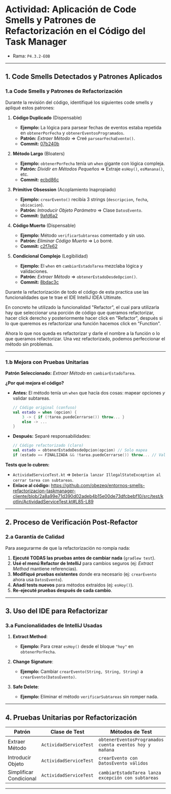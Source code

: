 # Actividad: Aplicación de Code Smells y Patrones de Refactorización en el Código del Task Manager

- Rama: `P4.3.2-EOB`

---

## 1. Code Smells Detectados y Patrones Aplicados  

### **1.a Code Smells y Patrones de Refactorización**  
Durante la revisión del código, identifiqué los siguientes code smells y apliqué estos patrones:  

1. **Código Duplicado** (Dispensable)  
   - **Ejemplo:** La lógica para parsear fechas de eventos estaba repetida en `obtenerPorFecha` y `obtenerEventosProgramados`.  
   - **Patrón:** *Extraer Método* => Creé `parsearFechaEvento()`.  
   - **Commit:** [07b240b](https://github.com/obezeq/entornos-smells-refactorizacion-taskmanager-cliente/commit/07b240b5490132fdf827da5e3ffecff024f157c6)  

2. **Método Largo** (Bloaters)  
   - **Ejemplo:** `obtenerPorFecha` tenía un `when` gigante con lógica compleja.  
   - **Patrón:** *Dividir en Métodos Pequeños* => Extraje `esHoy()`, `esManana()`, etc.  
   - **Commit:** [ecbd86c](https://github.com/obezeq/entornos-smells-refactorizacion-taskmanager-cliente/commit/ecbd86c9238c81d54959c11161b116fc638db7c0)  

3. **Primitive Obsession** (Acoplamiento Inapropiado)  
   - **Ejemplo:** `crearEvento()` recibía 3 strings (`descripcion`, `fecha`, `ubicacion`).  
   - **Patrón:** *Introducir Objeto Parámetro* => Clase `DatosEvento`.  
   - **Commit:** [9afd6a2](https://github.com/obezeq/entornos-smells-refactorizacion-taskmanager-cliente/commit/9afd6a2428196304f8867f82bc94883d90b8fd86)  

4. **Código Muerto** (Dispensable)  
   - **Ejemplo:** Método `verificarSubtareas` comentado y sin uso.  
   - **Patrón:** *Eliminar Código Muerto* => Lo borré.  
   - **Commit:** [c2f7e62](https://github.com/obezeq/entornos-smells-refactorizacion-taskmanager-cliente/commit/c2f7e62ef81aaacb66bee332e97f8080a0ca8093)  

5. **Condicional Complejo** (Legibilidad)  
   - **Ejemplo:** El `when` en `cambiarEstadoTarea` mezclaba lógica y validaciones.  
   - **Patrón:** *Extraer Método* => `obtenerEstadoDesdeOpcion()`.  
   - **Commit:** [8bdac3c](https://github.com/obezeq/entornos-smells-refactorizacion-taskmanager-cliente/commit/8bdac3c16a1c494f580fe533d8a141423d120f4b)  

Durante la refactorización de todo el código de esta practica use las funcionalidades que te trae el IDE IntelliJ IDEA Ultimate.

En concreto he utilizado la funcionalidad "Refactor", el cual para utilizarla hay que seleccionar una porción de código que queramos refactorizar, hacer click derecho y posteriormente hacer click en "Refactor", después si lo que queremos es refactorizar una función hacemos click en "Function".

Ahora lo que nos queda es refactorizar y darle el nombre a la función o lo que queramos refactorizar. Una vez refactorizado, podemos perfeccionar el método sin problemas.

---

### **1.b Mejora con Pruebas Unitarias**  
**Patrón Seleccionado:** *Extraer Método* en `cambiarEstadoTarea`.  

**¿Por qué mejora el código?**  
- **Antes:** El método tenía un `when` que hacía dos cosas: mapear opciones *y* validar subtareas.  
  ```kotlin
  // Código original (confuso)
  val estado = when (opcion) {
      3 -> { if (!tarea.puedeCerrarse()) throw... }
      else -> ...
  }
  ```  
- **Después:** Separé responsabilidades:
  ```kotlin
  // Código refactorizado (claro)
  val estado = obtenerEstadoDesdeOpcion(opcion) // Solo mapea
  if (estado == FINALIZADA && !tarea.puedeCerrarse()) throw... // Valida
  ```  
**Tests que lo cubren:**
- `ActividadServiceTest.kt` => `Debería lanzar IllegalStateException al cerrar tarea con subtareas`.
- **Enlace al código:** https://github.com/obezeq/entornos-smells-refactorizacion-taskmanager-cliente/blob/2a8a99e71d390d02adeb4b15e00de73dfcbebf10/src/test/kotlin/ActividadServiceTest.kt#L85-L89

---

## 2. Proceso de Verificación Post-Refactor

### **2.a Garantía de Calidad**
Para asegurarme de que la refactorización no rompía nada:

1. **Ejecuté TODAS las pruebas antes de cambiar nada** (`gradlew test`).
2. **Usé el menú Refactor de IntelliJ** para cambios seguros (ej: *Extract Method* mantiene referencias).
3. **Modifiqué pruebas existentes** donde era necesario (ej: `crearEvento` ahora usa `DatosEvento`).
4. **Añadí tests nuevos** para métodos extraídos (ej: `esHoy()`).
5. **Re-ejecuté pruebas después de cada cambio**.

---

## 3. Uso del IDE para Refactorizar

### **3.a Funcionalidades de IntelliJ Usadas**
1. **Extract Method**:
   - **Ejemplo:** Para crear `esHoy()` desde el bloque `"hoy"` en `obtenerPorFecha`.

2. **Change Signature**:
   - **Ejemplo:** Cambiar `crearEvento(String, String, String)` a `crearEvento(DatosEvento)`.

3. **Safe Delete**:
   - **Ejemplo:** Eliminar el método `verificarSubtareas` sin romper nada.

---

## 4. Pruebas Unitarias por Refactorización

| **Patrón**               | **Clase de Test**              | **Métodos de Test**                                      |  
|--------------------------|--------------------------------|---------------------------------------------------------|  
| Extraer Método           | `ActividadServiceTest`         | `obtenerEventosProgramados cuenta eventos hoy y mañana` |  
| Introducir Objeto        | `ActividadServiceTest`         | `crearEvento con DatosEvento válidos`                   |  
| Simplificar Condicional  | `ActividadServiceTest`         | `cambiarEstadoTarea lanza excepción con subtareas`      |  

---

